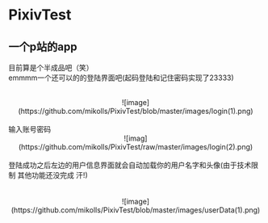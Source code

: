 # PixivTest
一个p站的app
-------------
目前算是个半成品吧（笑）
<br>
emmmm一个还可以的的登陆界面吧(起码登陆和记住密码实现了23333)
</br>
<div  align=center>
  <br>![image](https://github.com/mikolls/PixivTest/blob/master/images/login(1).png)</br>
</div>
<br>
输入账号密码
</br>
<div  align=center>
![imag](https://github.com/mikolls/PixivTest/raw/master/images/login(2).png)
</div>
<br>
登陆成功之后左边的用户信息界面就会自动加载你的用户名字和头像(由于技术限制 其他功能还没完成 汗!)
</br>
<br>
<div  align=center>
<br>![image](https://github.com/mikolls/PixivTest/blob/master/images/userData(1).png)</br>
</div>
</br>
